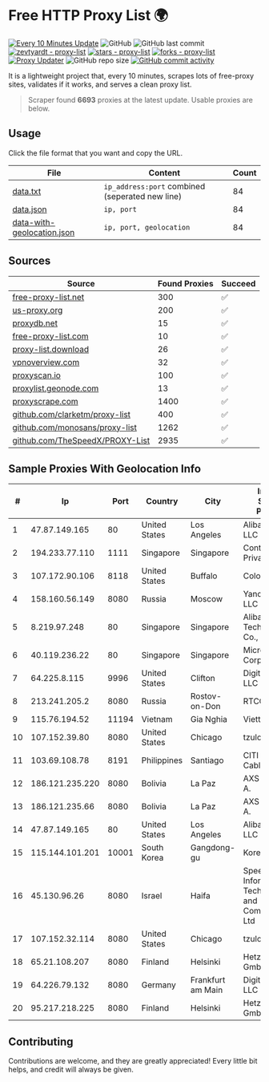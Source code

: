 
# Free HTTP Proxy List 🌍

[![Every 10 Minutes Update](https://github.com/mertguvencli/http-proxy-list/actions/workflows/main.yml/badge.svg?branch=main)](https://github.com/mertguvencli/http-proxy-list/actions/workflows/main.yml)
![GitHub](https://img.shields.io/github/license/mertguvencli/http-proxy-list)
![GitHub last commit](https://img.shields.io/github/last-commit/mertguvencli/http-proxy-list)
[![zevtyardt - proxy-list](https://img.shields.io/static/v1?label=zevtyardt&message=proxy-list&color=blue&logo=github)](https://github.com/zevtyardt/proxy-list "Go to GitHub repo")
[![stars - proxy-list](https://img.shields.io/github/stars/zevtyardt/proxy-list?style=social)](https://github.com/zevtyardt/proxy-list)
[![forks - proxy-list](https://img.shields.io/github/forks/zevtyardt/proxy-list?style=social)](https://github.com/zevtyardt/proxy-list)
[![Proxy Updater](https://github.com/zevtyardt/proxy-list/workflows/Proxy%20Updater/badge.svg)](https://github.com/zevtyardt/proxy-list/actions?query=workflow:"Proxy+Updater")
![GitHub repo size](https://img.shields.io/github/repo-size/zevtyardt/proxy-list)
[![GitHub commit activity](https://img.shields.io/github/commit-activity/m/zevtyardt/proxy-list?logo=commits)](https://github.com/zevtyardt/proxy-list/commits/main)

It is a lightweight project that, every 10 minutes, scrapes lots of free-proxy sites, validates if it works, and serves a clean proxy list.

> Scraper found **6693** proxies at the latest update. Usable proxies are below.

## Usage

Click the file format that you want and copy the URL.

|File|Content|Count|
|----|-------|-----|
|[data.txt](https://raw.githubusercontent.com/mertguvencli/http-proxy-list/main/proxy-list/data.txt)|`ip_address:port` combined (seperated new line)|84|
|[data.json](https://raw.githubusercontent.com/mertguvencli/http-proxy-list/main/proxy-list/data.json)|`ip, port`|84|
|[data-with-geolocation.json](https://raw.githubusercontent.com/mertguvencli/http-proxy-list/main/proxy-list/data-with-geolocation.json)|`ip, port, geolocation`|84|

## Sources

|Source|Found Proxies|Succeed|
|------|-------------|-------|
|[free-proxy-list.net](https://free-proxy-list.net)|300|✅|
|[us-proxy.org](https://www.us-proxy.org)|200|✅|
|[proxydb.net](http://proxydb.net)|15|✅|
|[free-proxy-list.com](https://free-proxy-list.com/?page=&port=&type%5B%5D=http&type%5B%5D=https&up_time=0&search=Search)|10|✅|
|[proxy-list.download](https://www.proxy-list.download/HTTP)|26|✅|
|[vpnoverview.com](https://vpnoverview.com/privacy/anonymous-browsing/free-proxy-servers)|32|✅|
|[proxyscan.io](https://www.proxyscan.io)|100|✅|
|[proxylist.geonode.com](https://proxylist.geonode.com/api/proxy-list?limit=300&page=1&sort_by=lastChecked&sort_type=desc&protocols=http,https)|13|✅|
|[proxyscrape.com](https://api.proxyscrape.com/v2/?request=displayproxies&protocol=http&timeout=10000&country=all&ssl=all&anonymity=all)|1400|✅|
|[github.com/clarketm/proxy-list](https://raw.githubusercontent.com/clarketm/proxy-list/master/proxy-list-raw.txt)|400|✅|
|[github.com/monosans/proxy-list](https://raw.githubusercontent.com/monosans/proxy-list/main/proxies/http.txt)|1262|✅|
|[github.com/TheSpeedX/PROXY-List](https://raw.githubusercontent.com/TheSpeedX/PROXY-List/master/http.txt)|2935|✅|


## Sample Proxies With Geolocation Info

|#|Ip|Port|Country|City|Internet Service Provider|
|-|--|----|-------|----|-------------------------|
|1|47.87.149.165|80|United States|Los Angeles|Alibaba.com LLC|
|2|194.233.77.110|1111|Singapore|Singapore|Contabo Asia Private Limited|
|3|107.172.90.106|8118|United States|Buffalo|ColoCrossing|
|4|158.160.56.149|8080|Russia|Moscow|Yandex.Cloud LLC|
|5|8.219.97.248|80|Singapore|Singapore|Alibaba (US) Technology Co., Ltd.|
|6|40.119.236.22|80|Singapore|Singapore|Microsoft Corporation|
|7|64.225.8.115|9996|United States|Clifton|DigitalOcean, LLC|
|8|213.241.205.2|8080|Russia|Rostov-on-Don|RTCOMM-YUG|
|9|115.76.194.52|11194|Vietnam|Gia Nghia|Viettel Group|
|10|107.152.39.80|8080|United States|Chicago|tzulo, inc.|
|11|103.69.108.78|8191|Philippines|Santiago|CITI Cableworld Inc.|
|12|186.121.235.220|8080|Bolivia|La Paz|AXS Bolivia S. A.|
|13|186.121.235.66|8080|Bolivia|La Paz|AXS Bolivia S. A.|
|14|47.87.149.165|80|United States|Los Angeles|Alibaba.com LLC|
|15|115.144.101.201|10001|South Korea|Gangdong-gu|Korea Telecom|
|16|45.130.96.26|8080|Israel|Haifa|SpeedClick for Information Technology and Communication Ltd|
|17|107.152.32.114|8080|United States|Chicago|tzulo, inc.|
|18|65.21.108.207|8080|Finland|Helsinki|Hetzner Online GmbH|
|19|64.226.79.132|8080|Germany|Frankfurt am Main|DigitalOcean, LLC|
|20|95.217.218.225|8080|Finland|Helsinki|Hetzner Online GmbH|



## Contributing

Contributions are welcome, and they are greatly appreciated! Every
little bit helps, and credit will always be given.

